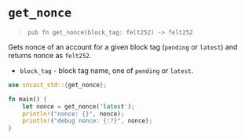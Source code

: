 # `get_nonce`

> `pub fn get_nonce(block_tag: felt252) -> felt252`

Gets nonce of an account for a given block tag (`pending` or `latest`) and returns nonce as `felt252`.

- `block_tag` - block tag name, one of `pending` or `latest`.

```rust
use sncast_std::{get_nonce};

fn main() {
    let nonce = get_nonce('latest');
    println!("nonce: {}", nonce);
    println!("debug nonce: {:?}", nonce);
}
```

